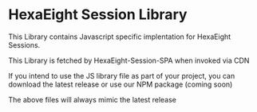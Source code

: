 # HexaEight Session Library 

This Library contains Javascript specific implentation for HexaEight Sessions.

This Library is fetched by HexaEight-Session-SPA when invoked via CDN

If you intend to use the JS library file as part of your project, you can download the latest release or use our NPM package (coming soon)

The above files will always mimic the latest release


